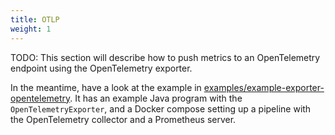 ```yaml
---
title: OTLP
weight: 1
---
```


TODO: This section will describe how to push metrics to an OpenTelemetry endpoint using the OpenTelemetry exporter.

In the meantime, have a look at the example in [examples/example-exporter-opentelemetry](https://github.com/prometheus/client_java/tree/main/examples/example-exporter-opentelemetry).
It has an example Java program with the `OpenTelemetryExporter`, and a Docker compose setting up a pipeline with the OpenTelemetry collector and a Prometheus server.
